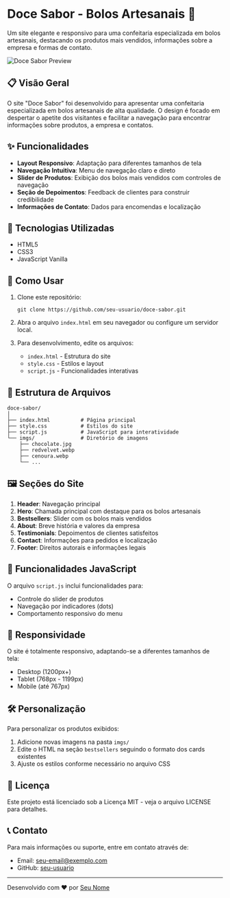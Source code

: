 # Doce Sabor - Bolos Artesanais 🎂

Um site elegante e responsivo para uma confeitaria especializada em bolos artesanais, destacando os produtos mais vendidos, informações sobre a empresa e formas de contato.

![Doce Sabor Preview](https://via.placeholder.com/800x400)

## 📋 Visão Geral

O site "Doce Sabor" foi desenvolvido para apresentar uma confeitaria especializada em bolos artesanais de alta qualidade. O design é focado em despertar o apetite dos visitantes e facilitar a navegação para encontrar informações sobre produtos, a empresa e contatos.

## ✨ Funcionalidades

- **Layout Responsivo**: Adaptação para diferentes tamanhos de tela
- **Navegação Intuitiva**: Menu de navegação claro e direto
- **Slider de Produtos**: Exibição dos bolos mais vendidos com controles de navegação
- **Seção de Depoimentos**: Feedback de clientes para construir credibilidade
- **Informações de Contato**: Dados para encomendas e localização

## 🔧 Tecnologias Utilizadas

- HTML5
- CSS3
- JavaScript Vanilla

## 🚀 Como Usar

1. Clone este repositório:
   ```
   git clone https://github.com/seu-usuario/doce-sabor.git
   ```

2. Abra o arquivo `index.html` em seu navegador ou configure um servidor local.

3. Para desenvolvimento, edite os arquivos:
   - `index.html` - Estrutura do site
   - `style.css` - Estilos e layout
   - `script.js` - Funcionalidades interativas

## 📁 Estrutura de Arquivos

```
doce-sabor/
│
├── index.html          # Página principal
├── style.css           # Estilos do site
├── script.js           # JavaScript para interatividade
└── imgs/               # Diretório de imagens
    ├── chocolate.jpg
    ├── redvelvet.webp
    ├── cenoura.webp
    └── ...
```

## 🖼️ Seções do Site

1. **Header**: Navegação principal
2. **Hero**: Chamada principal com destaque para os bolos artesanais
3. **Bestsellers**: Slider com os bolos mais vendidos
4. **About**: Breve história e valores da empresa
5. **Testimonials**: Depoimentos de clientes satisfeitos
6. **Contact**: Informações para pedidos e localização
7. **Footer**: Direitos autorais e informações legais

## 🔄 Funcionalidades JavaScript

O arquivo `script.js` inclui funcionalidades para:
- Controle do slider de produtos
- Navegação por indicadores (dots)
- Comportamento responsivo do menu

## 📱 Responsividade

O site é totalmente responsivo, adaptando-se a diferentes tamanhos de tela:
- Desktop (1200px+)
- Tablet (768px - 1199px)
- Mobile (até 767px)

## 🛠️ Personalização

Para personalizar os produtos exibidos:
1. Adicione novas imagens na pasta `imgs/`
2. Edite o HTML na seção `bestsellers` seguindo o formato dos cards existentes
3. Ajuste os estilos conforme necessário no arquivo CSS

## 📝 Licença

Este projeto está licenciado sob a Licença MIT - veja o arquivo LICENSE para detalhes.

## 📞 Contato

Para mais informações ou suporte, entre em contato através de:
- Email: seu-email@exemplo.com
- GitHub: [seu-usuario](https://github.com/seu-usuario)

---

Desenvolvido com ❤️ por [Seu Nome](https://github.com/seu-usuario)
